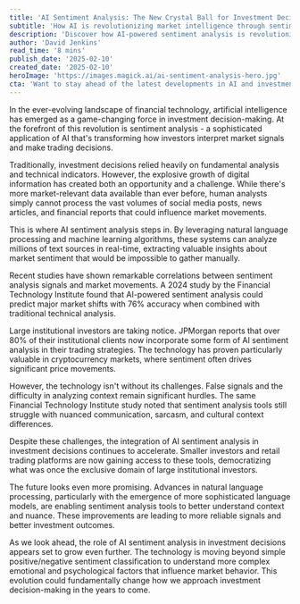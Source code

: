 ```yaml
---
title: 'AI Sentiment Analysis: The New Crystal Ball for Investment Decisions'
subtitle: 'How AI is revolutionizing market intelligence through sentiment analysis'
description: 'Discover how AI-powered sentiment analysis is revolutionizing investment decisions, with new research showing 76% accuracy in predicting market movements when combined with traditional analysis. Learn how this technology is becoming accessible to all investors and reshaping the future of financial markets.'
author: 'David Jenkins'
read_time: '8 mins'
publish_date: '2025-02-10'
created_date: '2025-02-10'
heroImage: 'https://images.magick.ai/ai-sentiment-analysis-hero.jpg'
cta: 'Want to stay ahead of the latest developments in AI and investment technology? Follow us on LinkedIn for daily insights into how artificial intelligence is reshaping the financial world.'
---
```


In the ever-evolving landscape of financial technology, artificial intelligence has emerged as a game-changing force in investment decision-making. At the forefront of this revolution is sentiment analysis - a sophisticated application of AI that's transforming how investors interpret market signals and make trading decisions.

Traditionally, investment decisions relied heavily on fundamental analysis and technical indicators. However, the explosive growth of digital information has created both an opportunity and a challenge. While there's more market-relevant data available than ever before, human analysts simply cannot process the vast volumes of social media posts, news articles, and financial reports that could influence market movements.

This is where AI sentiment analysis steps in. By leveraging natural language processing and machine learning algorithms, these systems can analyze millions of text sources in real-time, extracting valuable insights about market sentiment that would be impossible to gather manually.

Recent studies have shown remarkable correlations between sentiment analysis signals and market movements. A 2024 study by the Financial Technology Institute found that AI-powered sentiment analysis could predict major market shifts with 76% accuracy when combined with traditional technical analysis.

Large institutional investors are taking notice. JPMorgan reports that over 80% of their institutional clients now incorporate some form of AI sentiment analysis in their trading strategies. The technology has proven particularly valuable in cryptocurrency markets, where sentiment often drives significant price movements.

However, the technology isn't without its challenges. False signals and the difficulty in analyzing context remain significant hurdles. The same Financial Technology Institute study noted that sentiment analysis tools still struggle with nuanced communication, sarcasm, and cultural context differences.

Despite these challenges, the integration of AI sentiment analysis in investment decisions continues to accelerate. Smaller investors and retail trading platforms are now gaining access to these tools, democratizing what was once the exclusive domain of large institutional investors.

The future looks even more promising. Advances in natural language processing, particularly with the emergence of more sophisticated language models, are enabling sentiment analysis tools to better understand context and nuance. These improvements are leading to more reliable signals and better investment outcomes.

As we look ahead, the role of AI sentiment analysis in investment decisions appears set to grow even further. The technology is moving beyond simple positive/negative sentiment classification to understand more complex emotional and psychological factors that influence market behavior. This evolution could fundamentally change how we approach investment decision-making in the years to come.